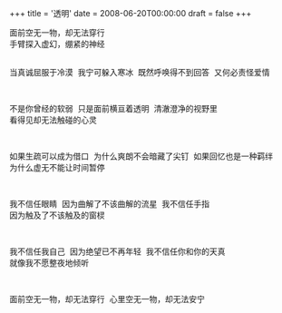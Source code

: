 +++
title = '透明'
date = 2008-06-20T00:00:00
draft = false
+++

<div class="poem">
<pre>
面前空无一物，却无法穿行
手臂探入虚幻，绷紧的神经

当真诚屈服于冷漠
我宁可躲入寒冰
既然呼唤得不到回答
又何必责怪爱情

不是你曾经的软弱
只是面前横亘着透明
清澈澄净的视野里
看得见却无法触碰的心灵

如果生疏可以成为借口
为什么爽朗不会暗藏了尖钉
如果回忆也是一种羁绊
为什么虚无不能让时间暂停

我不信任眼睛
因为曲解了不该曲解的流星
我不信任手指
因为触及了不该触及的窗棂

我不信任我自己
因为绝望已不再年轻
我不信任你和你的天真
就像我不愿整夜地倾听

面前空无一物，却无法穿行
心里空无一物，却无法安宁
</pre>
</div>

